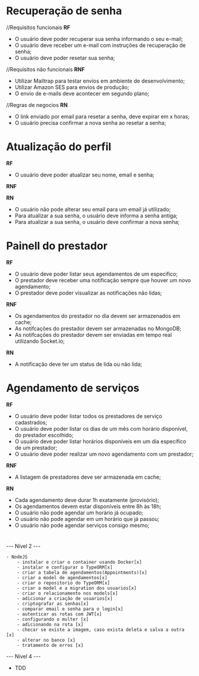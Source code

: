 # Recuperação de senha

//Requisitos funcionais
**RF**

- O usuário deve poder recuperar sua senha informando o seu e-mail;
- O usuário deve receber um e-mail com instruções de recuperação de senha;
- O usuário deve poder resetar sua senha;

//Requisitos não funcionais
**RNF**

- Utilizar Mailtrap para testar envios em ambiente de desenvolvimento;
- Utilizar Amazon SES para envios de produção;
- O envio de e-mails deve acontecer em segundo plano;

//Regras de negocios
**RN**

- O link enviado por email para resetar a senha, deve expirar em x horas;
- O usuário precisa confirmar a nova senha ao resetar a senha;

# Atualização do perfil

**RF**

- O usuário deve poder atualizar seu nome, email e senha;

**RNF**

**RN**

- O usuário não pode alterar seu email para um email já utilizado;
- Para atualizar a sua senha, o usuário deve informa a senha antiga;
- Para atualizar a sua senha, o usuário deve confirmar a nova senha;

# Painell do prestador

**RF**

- O usuário deve poder listar seus agendamentos de um especifico;
- O prestador deve receber uma notificação sempre que houver um novo agendamento;
- O prestador deve poder visualizar as notificações não lidas;

**RNF**

- Os agendamentos do prestador no dia devem ser armazenados em cache;
- As notifcações do prestador devem ser armazenadas no MongoDB;
- As notifcações do prestador devem ser enviadas em tempo real utilizando Socket.io;

**RN**

- A notificação deve ter um status de lida ou não lida;

# Agendamento de serviços

**RF**

- O usuário deve poder listar todos os prestadores de serviço cadastrados;
- O usuário deve poder listar os dias de um mês com horário disponível, do prestador escolhido;
- O usuário deve poder listar horários disponíveis em um dia específico de um prestador;
- O usuário deve poder realizar um novo agendamento com um prestador;

**RNF**

- A listagem de prestadores deve ser armazenada em cache;

**RN**

- Cada agendamento deve durar 1h exatamente (provisório);
- Os agendamentos devem estar disponíveis entre 8h às 18h;
- O usuário não pode agendar um horário já ocupado;
- O usuário não pode agendar em um horário que já passou;
- O usuário não pode agendar serviços consigo mesmo;

#

--- Nível 2 ---

    - NodeJS
        - instalar e criar o container usando Docker[x]
        - instalar e configurar o TypeORM[x]
        - criar a tabela de agendamentos(Appointments)[x]
        - criar a model de agendamentos[x]
        - criar o repositorio do TypeORM[x]
        - criar a model e a migration dos usuarios[x]
        - criar o relacionamento nos models[x]
        - adicionar a criação de usuarios[x]
        - criptografar as senhas[x]
        - comparar email e senha para o login[x]
        - autenticar as rotas com JWT[x]
        - configurando o multer [x]
        - adicionando na rota [x]
        - checar se existe a imagem, caso exista deleta e salva a outra [x]
        - alterar no banco [x]
        - tratamento de erros [x]

--- Nivel 4 ---

- TDD
